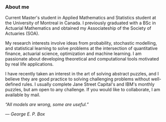### About me

Current Master's student in Applied Mathematics and Statistics student at the University of Montreal in Canada. I previously graduated with a BSc in Actuarial Mathematics and obtained my Associateship of the Society of Actuaries (SOA).

My research interests involve ideas from probability, stochastic modelling, and statistical learning to solve problems at the intersection of quantitative finance, actuarial science, optimization and machine learning. I am passionate about developing theoretical and computational tools motivated by real life applications.

I have recently taken an interest in the art of solving abstract puzzles, and I believe they are good practice to solving challenging problems without well-defined rules. I usually complete Jane Street Capital's and IBM's monthly puzzles, but am open to any challenge. If you would like to collaborate, I am available by mail.

<em>“All models are wrong, some are useful.”<em>

— George E. P. Box
